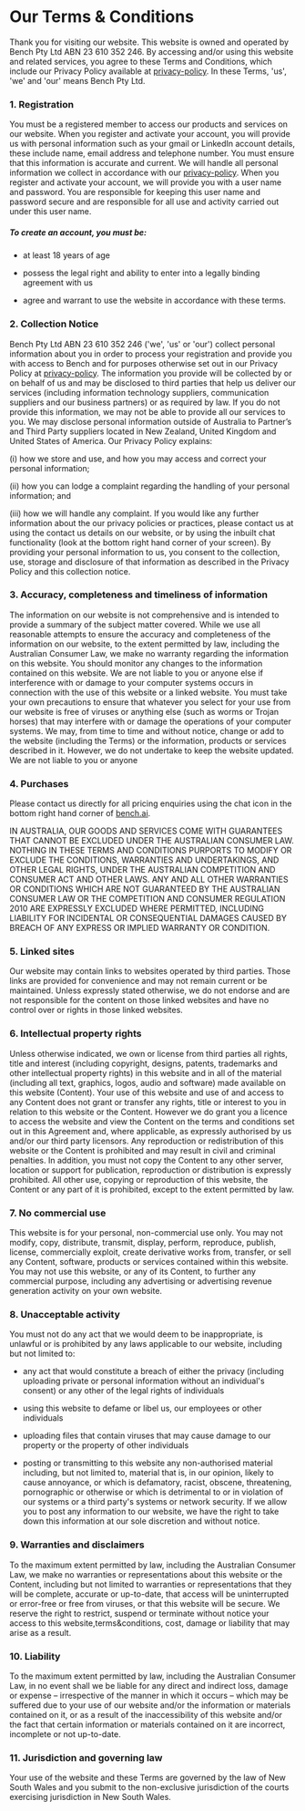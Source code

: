 # Our Terms & Conditions

Thank you for visiting our website. This website is owned and operated by Bench Pty Ltd ABN 23 610 352 246. By accessing and/or using this website and related services, you agree to these Terms and Conditions, which include our Privacy Policy available at [privacy-policy](http://bench.ai/privacy).
In these Terms, 'us', 'we' and 'our' means Bench Pty Ltd.

### 1. Registration

You must be a registered member to access our products and services on  our website.
When you register and activate your account, you will provide us with personal information such as your gmail or LinkedIn account details, these include name, email address and telephone number. You must ensure that this information is accurate and current. We will handle all personal information we collect in accordance with our [privacy-policy](http://bench.ai/privacy).
When you register and activate your account, we will provide you with a user name and password. You are responsible for keeping this user name and password secure and are responsible for all use and activity carried out under this user name.

##### To create an account, you must be:
* at least 18 years of age

* possess the legal right and ability to enter into a legally binding agreement with us

* agree and warrant to use the website in accordance with these terms.

### 2. Collection Notice

Bench Pty Ltd ABN 23 610 352 246 ('we', 'us' or 'our') collect personal information about you in order to process your registration and provide you with access to Bench and for purposes otherwise set out in our Privacy Policy at [privacy-policy](http://bench.ai/privacy).
The information you provide will be collected by or on behalf of us and may be disclosed to third parties that help us deliver our services (including information technology suppliers, communication suppliers and our business partners) or as required by law. If you do not provide this information, we may not be able to provide all our services to you. We may disclose personal information outside of Australia to Partner’s and Third Party suppliers located in New Zealand, United Kingdom and United States of America.
Our Privacy Policy explains:

(i) how we store and use, and how you may access and correct your personal information;

(ii) how you can lodge a complaint regarding the handling of your personal information; and

(iii) how we will handle any complaint. If you would like any further information about the our privacy policies or practices, please contact us at using the contact us details on our website, or by using the inbuilt chat functionality (look at the bottom right hand corner of your screen). By providing your personal information to us, you consent to the collection, use, storage and disclosure of that information as described in the Privacy Policy and this collection notice.

### 3. Accuracy, completeness and timeliness of information


The information on our website is not comprehensive and is intended to provide a summary of the subject matter covered. While we use all reasonable attempts to ensure the accuracy and completeness of the information on our website, to the extent permitted by law, including the Australian Consumer Law, we make no warranty regarding the information on this website. You should monitor any changes to the information contained on this website.
We are not liable to you or anyone else if interference with or damage to your computer systems occurs in connection with the use of this website or a linked website. You must take your own precautions to ensure that whatever you select for your use from our website is free of viruses or anything else (such as worms or Trojan horses) that may interfere with or damage the operations of your computer systems.
We may, from time to time and without notice, change or add to the website (including the Terms) or the information, products or services described in it. However, we do not undertake to keep the website updated. We are not liable to you or anyone

### 4. Purchases

Please contact us directly for all pricing enquiries using the chat icon in the bottom right hand corner of  [bench.ai](http://bench.ai/).

IN AUSTRALIA, OUR GOODS AND SERVICES COME WITH GUARANTEES THAT CANNOT BE EXCLUDED UNDER THE AUSTRALIAN CONSUMER LAW. NOTHING IN THESE TERMS AND CONDITIONS PURPORTS TO MODIFY OR EXCLUDE THE CONDITIONS, WARRANTIES AND UNDERTAKINGS, AND OTHER LEGAL RIGHTS, UNDER THE AUSTRALIAN COMPETITION AND CONSUMER ACT AND OTHER LAWS. ANY AND ALL OTHER WARRANTIES OR CONDITIONS WHICH ARE NOT GUARANTEED BY THE AUSTRALIAN CONSUMER LAW OR THE COMPETITION AND CONSUMER REGULATION 2010 ARE EXPRESSLY EXCLUDED WHERE PERMITTED, INCLUDING LIABILITY FOR INCIDENTAL OR CONSEQUENTIAL DAMAGES CAUSED BY BREACH OF ANY EXPRESS OR IMPLIED WARRANTY OR CONDITION.


### 5. Linked sites

Our website may contain links to websites operated by third parties. Those links are provided for convenience and may not remain current or be maintained. Unless expressly stated otherwise, we do not endorse and are not responsible for the content on those linked websites and have no control over or rights in those linked websites.

### 6. Intellectual property rights

Unless otherwise indicated, we own or license from third parties all rights, title and interest (including copyright, designs, patents, trademarks and other intellectual property rights) in this website and in all of the material (including all text, graphics, logos, audio and software) made available on this website (Content).
Your use of this website and use of and access to any Content does not grant or transfer any rights, title or interest to you in relation to this website or the Content. However we do grant you a licence to access the website and view the Content on the terms and conditions set out in this Agreement and, where applicable, as expressly authorised by us and/or our third party licensors.
Any reproduction or redistribution of this website or the Content is prohibited and may result in civil and criminal penalties. In addition, you must not copy the Content to any other server, location or support for publication, reproduction or distribution is expressly prohibited.
All other use, copying or reproduction of this website, the Content or any part of it is prohibited, except to the extent permitted by law.


### 7. No commercial use

This website is for your personal, non-commercial use only. You may not modify, copy, distribute, transmit, display, perform, reproduce, publish, license, commercially exploit, create derivative works from, transfer, or sell any Content, software, products or services contained within this website. You may not use this website, or any of its Content, to further any commercial purpose, including any advertising or advertising revenue generation activity on your own website.


### 8. Unacceptable activity

You must not do any act that we would deem to be inappropriate, is unlawful or is prohibited by any laws applicable to our website, including but not limited to:

* any act that would constitute a breach of either the privacy (including uploading private or personal information without an individual's consent) or any other of the legal rights of individuals

* using this website to defame or libel us, our employees or other individuals

* uploading files that contain viruses that may cause damage to our property or the property of other individuals

* posting or transmitting to this website any non-authorised material including, but not limited to, material that is, in our opinion, likely to cause annoyance, or which is defamatory, racist, obscene, threatening, pornographic or otherwise or which is detrimental to or in violation of our systems or a third party's systems or network security.
If we allow you to post any information to our website, we have the right to take down this information at our sole discretion and without notice.


### 9. Warranties and disclaimers

To the maximum extent permitted by law, including the Australian Consumer Law, we make no warranties or representations about this website or the Content, including but not limited to warranties or representations that they will be complete, accurate or up-to-date, that access will be uninterrupted or error-free or free from viruses, or that this website will be secure.
We reserve the right to restrict, suspend or terminate without notice your access to this website,terms&conditions, cost, damage or liability that may arise as a result.

### 10. Liability

To the maximum extent permitted by law, including the Australian Consumer Law, in no event shall we be liable for any direct and indirect loss, damage or expense – irrespective of the manner in which it occurs – which may be suffered due to your use of our website and/or the information or materials contained on it, or as a result of the inaccessibility of this website and/or the fact that certain information or materials contained on it are incorrect, incomplete or not up-to-date.

### 11. Jurisdiction and governing law
Your use of the website and these Terms are governed by the law of New South Wales and you submit to the non-exclusive jurisdiction of the courts exercising jurisdiction in New South Wales.
